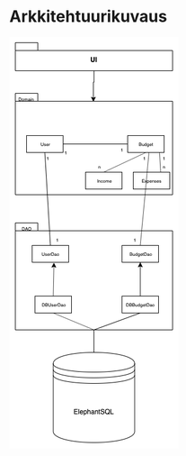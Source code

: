 # Arkkitehtuurikuvaus
![alt text](https://github.com/veliblesku/ot-harjoitustyo2019s/blob/master/dokumentaatio/pakkauskaavio.png "Logo Title Text 1")
